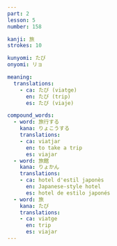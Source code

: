 ```yaml
---
part: 2
lesson: 5
number: 158

kanji: 旅
strokes: 10

kunyomi: たび
onyomi: リョ

meaning:
  translations:
    - ca: たび (viatge)
      en: たび (trip)
      es: たび (viaje)

compound_words:
  - word: 旅行する
    kana: りょこうする
    translations:
    - ca: viatjar
      en: to take a trip
      es: viajar
  - word: 旅館
    kana: りょかん
    translations:
    - ca: hotel d'estil japonès
      en: Japanese-style hotel
      es: hotel de estilo japonés
  - word: 旅
    kana: たび
    translations:
    - ca: viatge
      en: trip
      es: viajar
---
```

